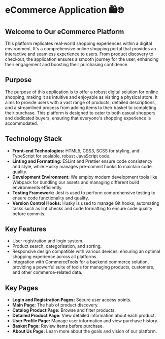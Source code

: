 # eCommerce Application 🛍️🌐

## Welcome to Our eCommerce Platform
This platform replicates real-world shopping experiences within a digital environment. It's a comprehensive online shopping portal that provides an interactive and seamless experience to users. From product discovery to checkout, the application ensures a smooth journey for the user, enhancing their engagement and boosting their purchasing confidence.

## Purpose
The purpose of this application is to offer a robust digital solution for online shopping, making it as intuitive and enjoyable as visiting a physical store. It aims to provide users with a vast range of products, detailed descriptions, and a streamlined process from adding items to their basket to completing their purchase. This platform is designed to cater to both casual shoppers and dedicated buyers, ensuring that everyone's shopping experience is accommodated.

## Technology Stack
- **Front-end Technologies:** HTML5, CSS3, SCSS for styling, and TypeScript for scalable, robust JavaScript code.
- **Linting and Formatting:** ESLint and Prettier ensure code consistency and style, while Husky manages pre-commit hooks to maintain code quality.
- **Development Environment:** We employ modern development tools like Webpack for bundling our assets and managing different build environments efficiently.
- **Testing Framework:** Jest is used to perform comprehensive testing to ensure code functionality and quality.
- **Version Control Hooks:** Husky is used to manage Git hooks, automating tasks such as lint checks and code formatting to ensure code quality before commits.

## Key Features
- User registration and login system.
- Product search, categorisation, and sorting.
- Responsive design compatible with various devices, ensuring an optimal shopping experience across all platforms.
- Integration with CommerceTools for a backend commerce solution, providing a powerful suite of tools for managing products, customers, and other commerce-related data.

## Key Pages
- **Login and Registration Pages:** Secure user access points.
- **Main Page:** The hub of product discovery.
- **Catalog Product Page:** Browse and filter products.
- **Detailed Product Page:** View detailed information about each product.
- **User Profile Page:** Manage user information and view purchase history.
- **Basket Page:** Review items before purchase.
- **About Us Page:** Learn more about the goals and vision of our platform.


